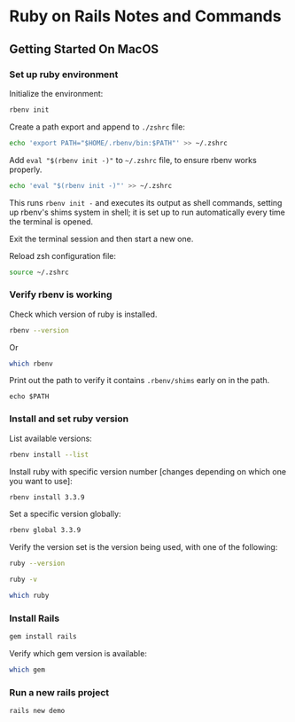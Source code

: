 # Ruby on Rails Notes and Commands

## Getting Started On MacOS

### Set up ruby environment

Initialize the environment:

```bash
rbenv init
```

Create a path export and append to `./zshrc` file:

```bash
echo 'export PATH="$HOME/.rbenv/bin:$PATH"' >> ~/.zshrc
```

Add `eval "$(rbenv init -)"` to `~/.zshrc` file, to ensure rbenv works properly.

```bash
echo 'eval "$(rbenv init -)"' >> ~/.zshrc
```

This runs `rbenv init -` and executes its output as shell commands, setting up rbenv's shims system in shell; it is set up to run automatically every time the terminal is opened.

Exit the terminal session and then start a new one.

Reload zsh configuration file:

```bash
source ~/.zshrc
```

### Verify rbenv is working

Check which version of ruby is installed.

```bash
rbenv --version
```

Or

```bash
which rbenv
```

Print out the path to verify it contains `.rbenv/shims` early on in the path.

```
echo $PATH
```

### Install and set ruby version

List available versions:

```bash
rbenv install --list
```

Install ruby with specific version number [changes depending on which one you want to use]:

```bash
rbenv install 3.3.9
```

Set a specific version globally:

```bash
rbenv global 3.3.9
```

Verify the version set is the version being used, with one of the following:

```bash
ruby --version

ruby -v

which ruby
```

### Install Rails

```bash
gem install rails
```

Verify which gem version is available:

```bash
which gem
```

### Run a new rails project

```bash
rails new demo
```
